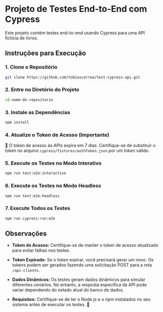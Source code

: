 # Projeto de Testes End-to-End com Cypress

Este projeto contém testes end-to-end usando Cypress para uma API fictícia de livros.

## Instruções para Execução

### 1. Clone o Repositório

```bash
git clone https://github.com/tobiascorrea/test-cypress-api.git
```

### 2. Entre no Diretório do Projeto

```bash
cd nome-do-repositorio
```

### 3. Instale as Dependências

```bash
npm install
```

### 4. Atualize o Token de Acesso (Importante)

🔐 O token de acesso às APIs expira em 7 dias. Certifique-se de substituir o token no arquivo `cypress/fixtures/authToken.json` por um token válido.

### 5. Execute os Testes no Modo Interativo

```bash
npm run test:e2e:interactive
```

### 6. Execute os Testes no Modo Headless

```bash
npm run test:e2e:headless
```

### 7. Execute Todos os Testes

```bash
npm run cypress:run:e2e
```

## Observações

- **Token de Acesso:** Certifique-se de manter o token de acesso atualizado para evitar falhas nos testes.

- **Token Expirado:** Se o token expirar, você precisará gerar um novo. Os tokens podem ser gerados fazendo uma solicitação POST para a rota `/api-clients`.

- **Dados Dinâmicos:** Os testes geram dados dinâmicos para simular diferentes cenários. No entanto, a resposta específica da API pode variar dependendo do estado atual do banco de dados.

- **Requisitos:** Certifique-se de ter o Node.js e o npm instalados no seu sistema antes de executar os testes. 🚀
